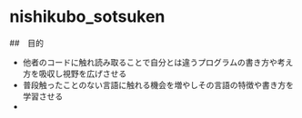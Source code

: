 # nishikubo_sotsuken
##　目的
- 他者のコードに触れ読み取ることで自分とは違うプログラムの書き方や考え方を吸収し視野を広げさせる
- 普段触ったことのない言語に触れる機会を増やしその言語の特徴や書き方を学習させる
- 
